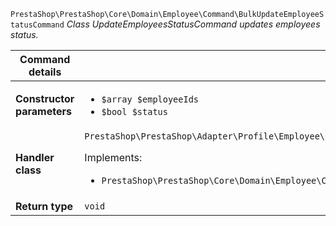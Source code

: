 `PrestaShop\PrestaShop\Core\Domain\Employee\Command\BulkUpdateEmployeeStatusCommand`
_Class UpdateEmployeesStatusCommand updates employees status._

| Command details            |    |
| -------------------------- | -- |
| **Constructor parameters** | <ul> <li>`$array $employeeIds`</li>  <li>`$bool $status`</li> </ul> |
| **Handler class**          | `PrestaShop\PrestaShop\Adapter\Profile\Employee\CommandHandler\BulkUpdateEmployeeStatusHandler`  <p> Implements: </p> <ul>  <li>`PrestaShop\PrestaShop\Core\Domain\Employee\CommandHandler\BulkUpdateEmployeeStatusHandlerInterface`</li>  |
| **Return type** |  `void`  |
